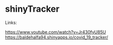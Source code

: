 # shinyTracker

Links: 

https://www.youtube.com/watch?v=Jr430fyU85U
https://baldehalfa94.shinyapps.io/covid_19_tracker/
